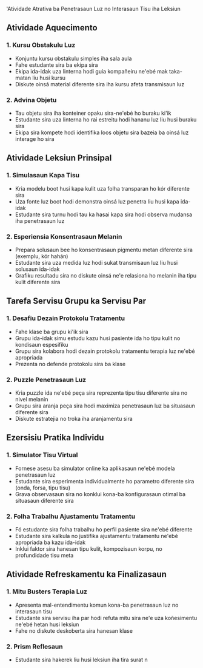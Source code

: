 'Atividade Atrativa ba Penetrasaun Luz no Interasaun Tisu iha Leksiun

## Atividade Aquecimento

### 1. Kursu Obstakulu Luz

- Konjuntu kursu obstakulu simples iha sala aula
- Fahe estudante sira ba ekipa sira
- Ekipa ida-idak uza linterna hodi guia kompañeiru ne'ebé mak taka-matan liu husi kursu
- Diskute oinsá material diferente sira iha kursu afeta transmisaun luz

### 2. Advina Objetu

- Tau objetu sira iha konteiner opaku sira-ne'ebé ho buraku ki'ik
- Estudante sira uza linterna ho rai estreitu hodi hananu luz liu husi buraku sira
- Ekipa sira kompete hodi identifika loos objetu sira bazeia ba oinsá luz interage ho sira

## Atividade Leksiun Prinsipal

### 1. Simulasaun Kapa Tisu

- Kria modelu boot husi kapa kulit uza folha transparan ho kór diferente sira
- Uza fonte luz boot hodi demonstra oinsá luz penetra liu husi kapa ida-idak
- Estudante sira turnu hodi tau ka hasai kapa sira hodi observa mudansa iha penetrasaun luz

### 2. Esperiensia Konsentrasaun Melanin

- Prepara solusaun bee ho konsentrasaun pigmentu metan diferente sira (exemplu, kór hahán)
- Estudante sira uza medida luz hodi sukat transmisaun luz liu husi solusaun ida-idak
- Grafiku resultadu sira no diskute oinsá ne'e relasiona ho melanin iha tipu kulit diferente sira

## Tarefa Servisu Grupu ka Servisu Par

### 1. Desafiu Dezain Protokolu Tratamentu

- Fahe klase ba grupu ki'ik sira
- Grupu ida-idak simu estudu kazu husi pasiente ida ho tipu kulit no kondisaun espesifiku
- Grupu sira kolabora hodi dezain protokolu tratamentu terapia luz ne'ebé apropriada
- Prezenta no defende protokolu sira ba klase

### 2. Puzzle Penetrasaun Luz

- Kria puzzle ida ne'ebé peça sira reprezenta tipu tisu diferente sira no nivel melanin
- Grupu sira aranja peça sira hodi maximiza penetrasaun luz ba situasaun diferente sira
- Diskute estratejia no troka iha aranjamentu sira

## Ezersisiu Pratika Individu

### 1. Simulator Tisu Virtual

- Fornese asesu ba simulator online ka aplikasaun ne'ebé modela penetrasaun luz
- Estudante sira esperimenta individualmente ho parametro diferente sira (onda, forsa, tipu tisu)
- Grava observasaun sira no konklui kona-ba konfigurasaun otimal ba situasaun diferente sira

### 2. Folha Trabalhu Ajustamentu Tratamentu

- Fó estudante sira folha trabalhu ho perfil pasiente sira ne'ebé diferente
- Estudante sira kalkula no justifika ajustamentu tratamentu ne'ebé apropriada ba kazu ida-idak
- Inklui faktor sira hanesan tipu kulit, kompozisaun korpu, no profundidade tisu meta

## Atividade Refreskamentu ka Finalizasaun

### 1. Mitu Busters Terapia Luz

- Apresenta mal-entendimentu komun kona-ba penetrasaun luz no interasaun tisu
- Estudante sira servisu iha par hodi refuta mitu sira ne'e uza koñesimentu ne'ebé hetan husi leksiun
- Fahe no diskute deskoberta sira hanesan klase

### 2. Prism Reflesaun

- Estudante sira hakerek liu husi leksiun iha tira surat n